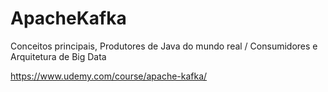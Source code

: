 # ApacheKafka
Conceitos principais, Produtores de Java do mundo real / Consumidores e Arquitetura de Big Data

https://www.udemy.com/course/apache-kafka/
